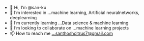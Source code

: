 - 👋 Hi, I’m @san-ku
- 👀 I’m interested in ...machine learning, Artificial neuralnetworks, deeplearning
- 🌱 I’m currently learning ...Data science & machine learning
- 💞️ I’m looking to collaborate on ...machine learning projects
- 📫 How to reach me ...santhoshcitrus7@gmail.com

<!---
san-ku/san-ku is a ✨ special ✨ repository because its `README.md` (this file) appears on your GitHub profile.
You can click the Preview link to take a look at your changes.
--->
